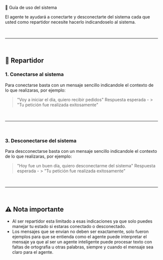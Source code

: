 📘 Guía de uso del sistema

El agente te ayudará a conectarte y desconectarte del sistema cada que usted como repartidor necesite hacerlo indicandoselo al sistema.

<br>

---

<br>

## 👤 Repartidor

### 1. Conectarse al sistema

Para conectarse basta con un mensaje sencillo indicandole el contexto de lo que realizaras, por ejemplo:

> "Voy a iniciar el día, quiero recibir pedidos"
    Respuesta esperada - > "Tu petición fue realizada exitosamente"

<br>

---

<br>

### 3. Desconectarse del sistema

Para descconectarse basta con un mensaje sencillo indicandole el contexto de lo que realizaras, por ejemplo:

> "Hoy fue un buen día, quiero desconectarme del sistema"
    Respuesta esperada - > "Tu petición fue realizada exitosamente"

<br>

---

<br>

## ⚠️ Nota importante
- Al ser repartidor esta limitado a esas indicaciones ya que solo puedes manejar tu estado si estaras conectado o desconectado.
- Los mensajes que se envian no deben ser exactamente, solo fueron ejemplos para que se entienda como el agente puede interpretar el mensaje ya que al ser un agente inteligente puede procesar texto con faltas de ortografia u otras palabras, siempre y cuando el mensaje sea claro para el agente.